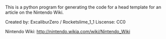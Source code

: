 This is a python program for generating the code for a head template for an article on the Nintendo Wiki.

Created by: ExcaliburZero / Rocketslime_1_1
Liscense: CC0

Nintendo Wiki: http://nintendo.wikia.com/wiki/Nintendo_Wiki

